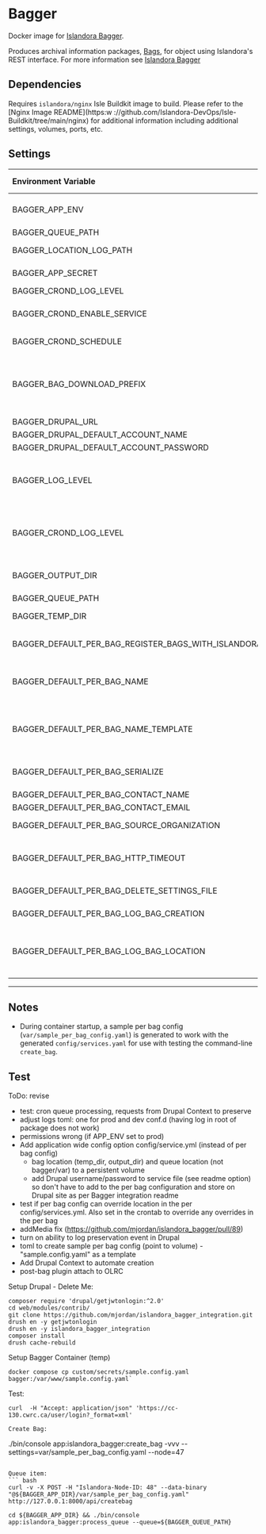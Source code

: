 # Bagger 

Docker image for [Islandora Bagger](https://github.com/mjordan/islandora_bagger).

Produces archival information packages, [Bags](https://en.wikipedia.org/wiki/BagIt), for object using Islandora's REST interface. For more information see [Islandora Bagger]

## Dependencies

Requires `islandora/nginx` Isle Buildkit image to build. Please refer to the
[Nginx Image README](https:w
://github.com/Islandora-DevOps/Isle-Buildkit/tree/main/nginx) for additional information including
additional settings, volumes, ports, etc.

## Settings

| Environment Variable                                | Confd Key | Default                                               | Description                                                                                                      |
|:----------------------------------------------------|:----------|:------------------------------------------------------|:-----------------------------------------------------------------------------------------------------------------|
| BAGGER_APP_ENV                                      |           | dev                                                   | PHP Symphony app environment (dev, prod, test)                                                                   |
| BAGGER_QUEUE_PATH                                   |           | '%kernel.project_dir%/var/islandora_bagger.queue'     | Location of the queue                                                                                            |
| BAGGER_LOCATION_LOG_PATH                            |           | '%kernel.project_dir%/var/islandora_bagger.locations' | Location of the bag log path                                                                                     |
| BAGGER_APP_SECRET                                   |           | 123                                                   | PHP Symphony app secret                                                                                          |
| BAGGER_CROND_LOG_LEVEL |           | 0                                                 | crond log level                                                        |
| BAGGER_CROND_ENABLE_SERVICE                         |           | false                                                 | Enable scheduled job managed by cron to process the queue                                                        |
| BAGGER_CROND_SCHEDULE                               |           | 1 2 * * *                                             | Define the schedule of the queue processor                                                                       |
| BAGGER_BAG_DOWNLOAD_PREFIX                          |           | https://islandora.traefik.me/bags/                    | The hostname/path to where users can download serialized bags. From config/services.yaml app.bag.download.prefix |
| BAGGER_DRUPAL_URL                                   |           | https://drupal                                        | URL of the Drupal app                                                                                            |
| BAGGER_DRUPAL_DEFAULT_ACCOUNT_NAME                  |           | admin                                                 | Drupal user account                                                                                              |
| BAGGER_DRUPAL_DEFAULT_ACCOUNT_PASSWORD              |           | password                                              | Drupal user password                                                                                             |
| BAGGER_LOG_LEVEL                                    |           | info                                                  | Log level. Possible Values: debug, info, notice, warning, error, critical, alert, emergency, none                |
| BAGGER_CROND_LOG_LEVEL                              |           | info                                                  | Log level. Possible Values: debug, info, notice, warning, error, critical, alert, emergency, none                |
| BAGGER_OUTPUT_DIR                                   |           | "%kernel.project_dir%/var/output"                     | Path to store generated archival information packages (bags)|
| BAGGER_QUEUE_PATH                                   |           | "%kernel.project_dir%/var/islandora_bagger.queue"     | Path to the queue file |
| BAGGER_TEMP_DIR                                     |           | "%kernel.project_dir%/var/tmp"                        | Path to the temp directory |
| BAGGER_DEFAULT_PER_BAG_REGISTER_BAGS_WITH_ISLANDORA |           | false                                                 | Register creation of this Bag with Islandora Bagger Integration |
| BAGGER_DEFAULT_PER_BAG_NAME                         |           | "nid"                                                 | How to name the Bag directory (or file if serialized). One of 'nid' or 'uuid'|
| BAGGER_DEFAULT_PER_BAG_NAME_TEMPLATE                |           | "aip_%"                                               | Template for the Bag name. The % is replaced by the nid or uuid (depending on the value of "bag_name")|
| BAGGER_DEFAULT_PER_BAG_SERIALIZE                    |           | "zip"                                                 | Whether or not to zip up the Bag. One of 'false', 'zip', or 'tgz' |
| BAGGER_DEFAULT_PER_BAG_CONTACT_NAME                 |           | "Contact"                                             | Bag-info: contact name |
| BAGGER_DEFAULT_PER_BAG_CONTACT_EMAIL                |           | "Contact email"                                       | Bag-info: contact email |
| BAGGER_DEFAULT_PER_BAG_SOURCE_ORGANIZATION          |           | "Source organization"                                 | Bag-info: source organization |
| BAGGER_DEFAULT_PER_BAG_HTTP_TIMEOUT                 |           | 120                                                   | Timeout (sec) when downloading the components that comprise a Bag |
| BAGGER_DEFAULT_PER_BAG_DELETE_SETTINGS_FILE         |           | "false"                                               | Per Bag settings file: delete after use |
| BAGGER_DEFAULT_PER_BAG_LOG_BAG_CREATION             |           | "true"                                                | Log the serialized Bag's creation |
| BAGGER_DEFAULT_PER_BAG_LOG_BAG_LOCATION             |           | "false"                                               | Log the serialized Bag's location to allow retrieval of the Bag's download URL (if applicable) |


----

## Notes

* During container startup, a sample per bag config (`var/sample_per_bag_config.yaml`) is generated to work with the generated `config/services.yaml` for use with testing the command-line `create_bag`.

## Test

ToDo: revise

* test: cron queue processing, requests from Drupal Context to preserve 
* adjust logs toml: one for prod and dev conf.d (having log in root of package does not work)
* permissions wrong (if APP_ENV set to prod)
* Add application wide config option config/service.yml (instead of per bag config)
  * bag location (temp_dir, output_dir) and queue location (not bagger/var) to a persistent volume 
  * add Drupal username/password to service file (see readme option) so don't have to add to the per bag configuration and store on Drupal site as per Bagger integration readme
* test if per bag config can override location in the per config/services.yml. Also set in the crontab to override any overrides in the per bag
* addMedia fix (https://github.com/mjordan/islandora_bagger/pull/89)
* turn on ability to log preservation event in Drupal
* toml to create sample per bag config (point to volume) - "sample.config.yaml" as a template
* Add Drupal Context to automate creation
* post-bag plugin attach to OLRC


Setup Drupal - Delete Me:
```
composer require 'drupal/getjwtonlogin:^2.0'
cd web/modules/contrib/
git clone https://github.com/mjordan/islandora_bagger_integration.git
drush en -y getjwtonlogin
drush en -y islandora_bagger_integration
composer install
drush cache-rebuild
```


Setup Bagger Container (temp)
```
docker compose cp custom/secrets/sample.config.yaml bagger:/var/www/sample.config.yaml`
```

Test:
```
curl  -H "Accept: application/json" 'https://cc-130.cwrc.ca/user/login?_format=xml'

Create Bag:
```
./bin/console app:islandora_bagger:create_bag -vvv --settings=var/sample_per_bag_config.yaml --node=47
```

Queue item:
``` bash
curl -v -X POST -H "Islandora-Node-ID: 48" --data-binary "@${BAGGER_APP_DIR}/var/sample_per_bag_config.yaml" http://127.0.0.1:8000/api/createbag

cd ${BAGGER_APP_DIR} && ./bin/console app:islandora_bagger:process_queue --queue=${BAGGER_QUEUE_PATH}
```



[Islandora Bagger]: https://github.com/mjordan/islandora_bagger
